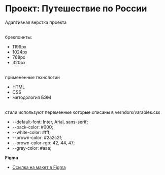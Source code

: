 # Проект: Путешествие по России

Адаптивная верстка проекта

\
брекпоинты:
* 1199px
* 1024px
* 768px
* 320px

\
примененные технологии
* HTML
* CSS
* методология БЭМ

\
стили используют переменные которые описаны в verndors/varables.css
* --default-font: Inter, Arial, sans-serif;
* --back-color: #000;
* --white-color: #fff;
* --brown-color: #2a2c2f;
* --brown-color-rgb: 42, 44, 47;
* --gray-color: #aaa;



**Figma**

* [Ссылка на макет в Figma](https://www.figma.com/file/5S2WSbEFL6awjVWJ0NWL8Q/Sprint-3_-Russia-_-desktop-mobile?node-id=28503%3A0)

